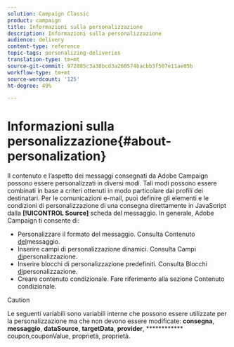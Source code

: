 ```yaml
---
solution: Campaign Classic
product: campaign
title: Informazioni sulla personalizzazione
description: Informazioni sulla personalizzazione
audience: delivery
content-type: reference
topic-tags: personalizing-deliveries
translation-type: tm+mt
source-git-commit: 972885c3a38bcd3a260574bacbb3f507e11ae05b
workflow-type: tm+mt
source-wordcount: '125'
ht-degree: 49%

---
```



# Informazioni sulla personalizzazione{#about-personalization}

Il contenuto e l’aspetto dei messaggi consegnati da Adobe Campaign possono essere personalizzati in diversi modi. Tali modi possono essere combinati in base a criteri ottenuti in modo particolare dai profili dei destinatari. Per le comunicazioni e-mail, puoi definire gli elementi e le condizioni di personalizzazione di una consegna direttamente in JavaScript dalla **[!UICONTROL Source]** scheda del messaggio. In generale, Adobe Campaign ti consente di:

* Personalizzare il formato del messaggio. Consulta Contenuto [del](../../delivery/using/defining-the-email-content.md#message-content)messaggio.
* Inserire campi di personalizzazione dinamici. Consulta Campi [di](../../delivery/using/personalization-fields.md)personalizzazione.
* Inserire blocchi di personalizzazione predefiniti. Consulta Blocchi [di](../../delivery/using/personalization-blocks.md)personalizzazione.
* Creare contenuto condizionale. Fare riferimento alla sezione Contenuto [](../../delivery/using/conditional-content.md) condizionale.

>[!CAUTION]
>
>Le seguenti variabili sono variabili interne che possono essere utilizzate per la personalizzazione ma che non devono essere modificate: **consegna**, **messaggio**, **dataSource**, **targetData**, **provider**, ************ coupon,couponValue, proprietà, proprietà.
